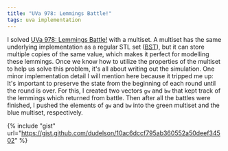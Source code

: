 ```yaml
---
title: "UVa 978: Lemmings Battle!"
tags: uva implementation
---
```

I solved [UVa 978: Lemmings Battle!](https://uva.onlinejudge.org/index.php?option=com_onlinejudge&Itemid=8&category=24&page=show_problem&problem=919) with a multiset. A multiset has the same underlying implementation as a regular STL set ([BST](https://en.wikipedia.org/wiki/Binary_search_tree)), but it can store multiple copies of the same value, which makes it perfect for modelling these lemmings.<!--more--> Once we know how to utilize the properties of the multiset to help us solve this problem, it's all about writing out the simulation. One minor implementation detail I will mention here because it tripped me up: It's important to preserve the state from the beginning of each round until the round is over. For this, I created two vectors `gw` and `bw` that kept track of the lemmings which returned from battle. Then after all the battles were finished, I pushed the elements of `gw` and `bw` into the green multiset and the blue multiset, respectively.

{% include "gist" url="https://gist.github.com/dudelson/10ac6dccf795ab360552a50deef34502" %}
